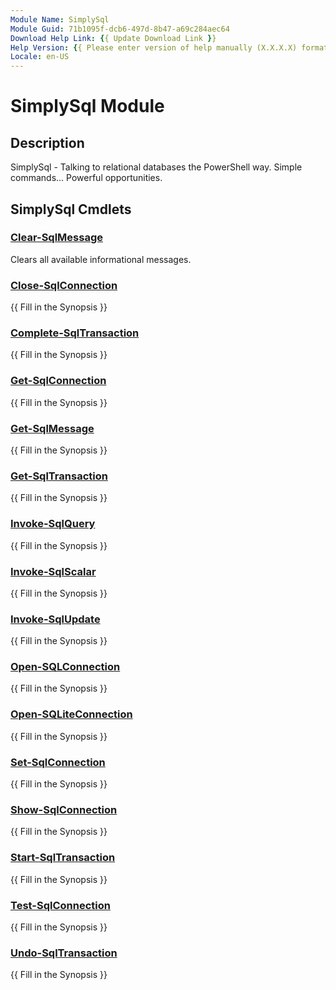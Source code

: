```yaml
---
Module Name: SimplySql
Module Guid: 71b1095f-dcb6-497d-8b47-a69c284aec64
Download Help Link: {{ Update Download Link }}
Help Version: {{ Please enter version of help manually (X.X.X.X) format }}
Locale: en-US
---
```


# SimplySql Module
## Description
SimplySql - Talking to relational databases the PowerShell way. 
 Simple commands... Powerful opportunities.

## SimplySql Cmdlets
### [Clear-SqlMessage](Clear-SqlMessage.md)
Clears all available informational messages.

### [Close-SqlConnection](Close-SqlConnection.md)
{{ Fill in the Synopsis }}

### [Complete-SqlTransaction](Complete-SqlTransaction.md)
{{ Fill in the Synopsis }}

### [Get-SqlConnection](Get-SqlConnection.md)
{{ Fill in the Synopsis }}

### [Get-SqlMessage](Get-SqlMessage.md)
{{ Fill in the Synopsis }}

### [Get-SqlTransaction](Get-SqlTransaction.md)
{{ Fill in the Synopsis }}

### [Invoke-SqlQuery](Invoke-SqlQuery.md)
{{ Fill in the Synopsis }}

### [Invoke-SqlScalar](Invoke-SqlScalar.md)
{{ Fill in the Synopsis }}

### [Invoke-SqlUpdate](Invoke-SqlUpdate.md)
{{ Fill in the Synopsis }}

### [Open-SQLConnection](Open-SQLConnection.md)
{{ Fill in the Synopsis }}

### [Open-SQLiteConnection](Open-SQLiteConnection.md)
{{ Fill in the Synopsis }}

### [Set-SqlConnection](Set-SqlConnection.md)
{{ Fill in the Synopsis }}

### [Show-SqlConnection](Show-SqlConnection.md)
{{ Fill in the Synopsis }}

### [Start-SqlTransaction](Start-SqlTransaction.md)
{{ Fill in the Synopsis }}

### [Test-SqlConnection](Test-SqlConnection.md)
{{ Fill in the Synopsis }}

### [Undo-SqlTransaction](Undo-SqlTransaction.md)
{{ Fill in the Synopsis }}

